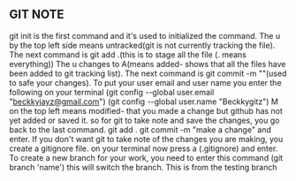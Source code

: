 ## GIT NOTE
git init is the first command and it's used to initialized the command.
The u by the top left side means untracked(git is not currently tracking the file).
The next command is git add .(this is to stage all the file (. means everything))
The u changes to A(means added- shows that all the files have been added to git tracking list).
The next command is git commit -m ""(used to safe your changes).
To put your user email and user name you enter the following on your terminal
(git config --global user.email "beckkyjayz@gmail.com")
(git config --global user.name "Beckkygitz") 
M on the top left means modified- that you made a change but github has not yet added or saved it. so for git to take note and save the changes, you go back to the last command.
git add .
git commit -m "make a change" and enter.
If you don't want git to take note of the changes you are making, you create a gitignore file. on your terminal now press a (.gitignore) and enter.
To create a new branch for your work, you need to enter this command (git branch 'name') this will switch the branch.
This is from the testing branch